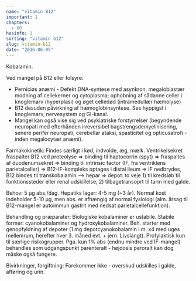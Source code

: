 ```yaml
---
name: "vitamin B12"
important: 1
chapters:
  - 60
hasinfo: 1
sorting: "vitamin b12"
slug: vitamin-b12
date: "2016-06-05"
---
```


Kobalamin.

Ved mangel på B12 eller folsyre: <ul><li>Perniciøs anæmi - Defekt DNA-syntese
med asynkron, megaloblastær modning af cellekerner og cytoplasma; ophobning af
sådanne celler i knoglemarv (hyperplasi) og øget celledød (intramedullær
hæmolyse)</li><li>B12 desuden påvirkning af hæmoglobinsyntese. Ses hyppigst i
knoglemarv, nervesystem og GI-kanal.</li><li>Mangel kan også vise sig ved
psykiatriske forstyrrelser (begyndende neuropati med efterhånden irreversibel
bagstrengsdemyelinisering, senere perifer neuropati, cerebellar ataksi,
spasticitet og opticusatrofi - inden megalocytær anæmi).</li></ul>

Farmakokinetik: Findes særligt i kød, indvolde, æg, mælk. Ventrikelsekret
fraspalter B12 ved proteolyse => binding til haptocorrin (spyt) => fraspaltes af
duodenumsekret => binding til intrinsic factor (IF, fra ventriklens
parietalceller) => B12-IF-kompleks optages i distal ileum => IF nedbrydes, B12
bindes til transkobalamin --> hepar => depot: to veje 1) til kredsløb til
funktionssteder eller renal udskillelse, 2) tilbagetransoprt til tarm med galde.

Behov: 5 µg abs./dag. Hepatiks lager: 4-5 mg (~3 år). Normal kost indeholder
5-10 µg, men abs. er afhængig af normal fysiologi (alm. årsag til B12-mangel er
autoimmun gastrit med nedsat parietalcellefunktion).

Behandling og præparater: Biologiske kobalaminer er ustabile. Stabile former:
cyanokobalaminer og hydroxykobalaminer. Beh. starter med genopfyldning af
depoter (1 mg depotcyanokobalamin i.m. x4 med uges mellemrum, herefter hver 3.
måned evt. + jern. Livslangt). Profylaktisk kun til særlige risikogrupper. Pga.
kun 1% abs (endnu mindre ved IF-mangel) behandles som udgangspunkt parenteralt -
højdosis peroralt kan dog måske også fungere.

Bivirkninger, forgiftning: Forekommer ikke - overskud udskilles i galde,
afføring og urin.
